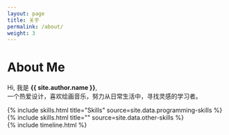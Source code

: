 ```yaml
---
layout: page
title: 关于
permalink: /about/
weight: 3
---
```


# **About Me**

Hi, 我是 **{{ site.author.name }}**,<br />
一个热爱设计，喜欢绘画音乐，努力从日常生活中，寻找灵感的学习者。

<div class="row">
{% include skills.html title="Skills" source=site.data.programming-skills %}
{% include skills.html title="" source=site.data.other-skills %}
</div>

<div class="row">
{% include timeline.html %}
</div>